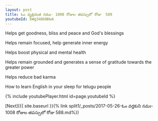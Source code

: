 ```yaml
---
layout: post
title: ఓం వృక్షయత నమః- 1008 రోజుల తపస్సులో రోజు  589
youtubeId: bWg348kNHwk
---
```

 
 
Helps get goodness, bliss and peace and God's blessings
 
Helps remain focused, help generate inner energy 
 
Helps boost physical and mental health 
 
Helps remain grounded and generates a sense of gratitude towards the greater power 
 
Helps reduce bad karma
 
How to learn English in your sleep for telugu people
 
 
 
 


{% include youtubePlayer.html id=page.youtubeId %}
 
[Next]({{ site.baseurl }}{% link split1/_posts/2017-05-26-ఓం వర్తకుని నమః- 1008 రోజుల తపస్సులో రోజు  588.md%})
 
